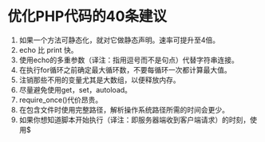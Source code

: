 # 优化PHP代码的40条建议 #

  1. 如果一个方法可静态化，就对它做静态声明。速率可提升至4倍。
  1. echo 比 print 快。
  1. 使用echo的多重参数（译注：指用逗号而不是句点）代替字符串连接。
  1. 在执行for循环之前确定最大循环数，不要每循环一次都计算最大值。
  1. 注销那些不用的变量尤其是大数组，以便释放内存。
  1. 尽量避免使用get，set，autoload。
  1. require\_once()代价昂贵。
  1. 在包含文件时使用完整路径，解析操作系统路径所需的时间会更少。
  1. 如果你想知道脚本开始执行（译注：即服务器端收到客户端请求）的时刻，使用$